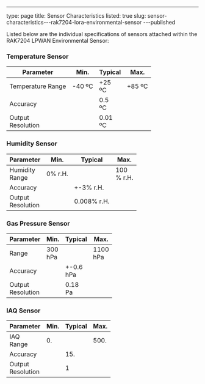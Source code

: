 ---
type: page
title: Sensor Characteristics
listed: true
slug: sensor-characteristics---rak7204-lora-environmental-sensor
---published

Listed below are the individual specifications of sensors attached within the RAK7204 LPWAN Environmental Sensor: 

### Temperature Sensor

| **Parameter** | **Min.** | **Typical** | **Max.** | 
| ---- | ---- | ---- | ---- | 
| Temperature Range | -40 ºC | +25<br>ºC | +85 ºC | 
| Accuracy |  | 0.5<br>ºC |  | 
| Output<br>Resolution |  | 0.01<br>ºC |  | 


### Humidity Sensor

| **Parameter** | **Min**. | **Typical** | **Max**. | 
| ---- | ---- | ---- | ---- | 
| Humidity<br>Range | 0% r.H. |  | 100<br>% r.H. | 
| Accuracy |  | +-3% r.H. |  | 
| Output<br>Resolution |  | 0.008% r.H. |  | 


### Gas Pressure Sensor

| **Parameter** | **Min.** | **Typical** | **Max.** | 
| ---- | ---- | ---- | ---- | 
| Range | 300<br>hPa |  | 1100<br>hPa | 
| Accuracy |  | +-0.6<br>hPa |  | 
| Output<br>Resolution |  | 0.18<br>Pa |  | 


### IAQ Sensor

| **Parameter** | **Min.** | **Typical** | **Max.** | 
| ---- | ---- | ---- | ---- | 
| IAQ<br>Range | 0. |  | 500. | 
| Accuracy |  | 15. |  | 
| Output<br>Resolution |  | 1 |  | 


